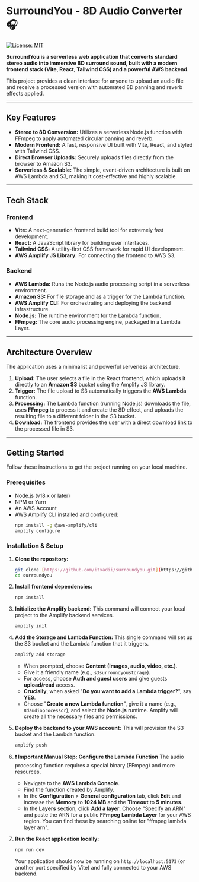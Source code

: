 # SurroundYou - 8D Audio Converter 🎧

[![License: MIT](https://img.shields.io/badge/License-MIT-yellow.svg)](https://opensource.org/licenses/MIT)

**SurroundYou is a serverless web application that converts standard stereo audio into immersive 8D surround sound, built with a modern frontend stack (Vite, React, Tailwind CSS) and a powerful AWS backend.**

This project provides a clean interface for anyone to upload an audio file and receive a processed version with automated 8D panning and reverb effects applied.



---

## Key Features

* **Stereo to 8D Conversion:** Utilizes a serverless Node.js function with FFmpeg to apply automated circular panning and reverb.
* **Modern Frontend:** A fast, responsive UI built with Vite, React, and styled with Tailwind CSS.
* **Direct Browser Uploads:** Securely uploads files directly from the browser to Amazon S3.
* **Serverless & Scalable:** The simple, event-driven architecture is built on AWS Lambda and S3, making it cost-effective and highly scalable.

---

## Tech Stack

### Frontend
* **Vite:** A next-generation frontend build tool for extremely fast development.
* **React:** A JavaScript library for building user interfaces.
* **Tailwind CSS:** A utility-first CSS framework for rapid UI development.
* **AWS Amplify JS Library:** For connecting the frontend to AWS S3.

### Backend
* **AWS Lambda:** Runs the Node.js audio processing script in a serverless environment.
* **Amazon S3:** For file storage and as a trigger for the Lambda function.
* **AWS Amplify CLI:** For orchestrating and deploying the backend infrastructure.
* **Node.js:** The runtime environment for the Lambda function.
* **FFmpeg:** The core audio processing engine, packaged in a Lambda Layer.

---

## Architecture Overview

The application uses a minimalist and powerful serverless architecture.

1.  **Upload:** The user selects a file in the React frontend, which uploads it directly to an **Amazon S3** bucket using the Amplify JS library.
2.  **Trigger:** The file upload to S3 automatically triggers the **AWS Lambda** function.
3.  **Processing:** The Lambda function (running Node.js) downloads the file, uses **FFmpeg** to process it and create the 8D effect, and uploads the resulting file to a different folder in the S3 bucket.
4.  **Download:** The frontend provides the user with a direct download link to the processed file in S3.

---

## Getting Started

Follow these instructions to get the project running on your local machine.

### Prerequisites

* Node.js (v18.x or later)
* NPM or Yarn
* An AWS Account
* AWS Amplify CLI installed and configured:
    ```sh
    npm install -g @aws-amplify/cli
    amplify configure
    ```

### Installation & Setup

1.  **Clone the repository:**
    ```sh
    git clone [https://github.com/itxadii/surroundyou.git](https://github.com/itxadii/surroundyou.git)
    cd surroundyou
    ```

2.  **Install frontend dependencies:**
    ```sh
    npm install
    ```

3.  **Initialize the Amplify backend:**
    This command will connect your local project to the Amplify backend services.
    ```sh
    amplify init
    ```

4.  **Add the Storage and Lambda Function:**
    This single command will set up the S3 bucket and the Lambda function that it triggers.
    ```sh
    amplify add storage
    ```
    * When prompted, choose **Content (Images, audio, video, etc.)**.
    * Give it a friendly name (e.g., `s3surroundyoustorage`).
    * For access, choose **Auth and guest users** and give guests **upload/read** access.
    * **Crucially**, when asked "**Do you want to add a Lambda trigger?**", say **YES**.
    * Choose "**Create a new Lambda function**", give it a name (e.g., `8daudioprocessor`), and select the **Node.js** runtime. Amplify will create all the necessary files and permissions.

5.  **Deploy the backend to your AWS account:**
    This will provision the S3 bucket and the Lambda function.
    ```sh
    amplify push
    ```

6.  **❗️ Important Manual Step: Configure the Lambda Function**
    The audio processing function requires a special binary (FFmpeg) and more resources.
    * Navigate to the **AWS Lambda Console**.
    * Find the function created by Amplify.
    * In the **Configuration** > **General configuration** tab, click **Edit** and increase the **Memory** to **1024 MB** and the **Timeout** to **5 minutes**.
    * In the **Layers** section, click **Add a layer**. Choose "Specify an ARN" and paste the ARN for a public **FFmpeg Lambda Layer** for your AWS region. You can find these by searching online for "ffmpeg lambda layer arn".

7.  **Run the React application locally:**
    ```sh
    npm run dev
    ```
    Your application should now be running on `http://localhost:5173` (or another port specified by Vite) and fully connected to your AWS backend.

